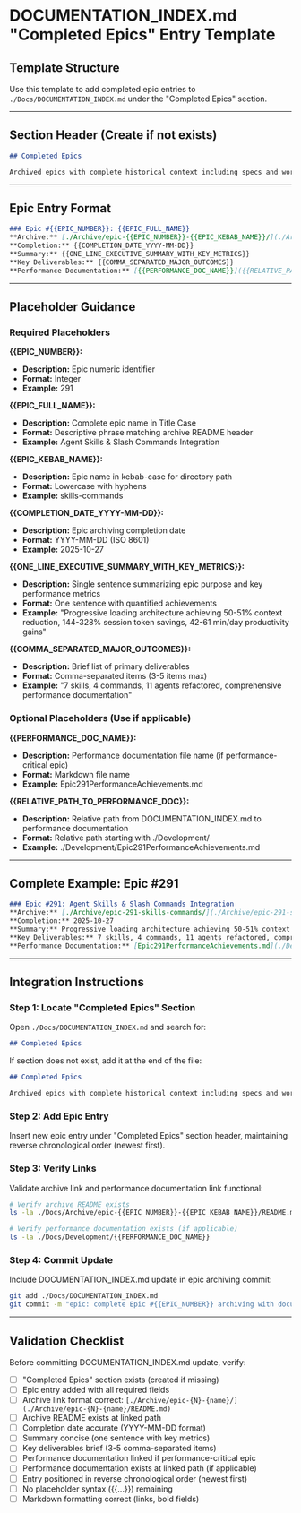 # DOCUMENTATION_INDEX.md "Completed Epics" Entry Template

## Template Structure

Use this template to add completed epic entries to `./Docs/DOCUMENTATION_INDEX.md` under the "Completed Epics" section.

---

## Section Header (Create if not exists)

```markdown
## Completed Epics

Archived epics with complete historical context including specs and working directory artifacts.
```

---

## Epic Entry Format

```markdown
### Epic #{{EPIC_NUMBER}}: {{EPIC_FULL_NAME}}
**Archive:** [./Archive/epic-{{EPIC_NUMBER}}-{{EPIC_KEBAB_NAME}}/](./Archive/epic-{{EPIC_NUMBER}}-{{EPIC_KEBAB_NAME}}/README.md)
**Completion:** {{COMPLETION_DATE_YYYY-MM-DD}}
**Summary:** {{ONE_LINE_EXECUTIVE_SUMMARY_WITH_KEY_METRICS}}
**Key Deliverables:** {{COMMA_SEPARATED_MAJOR_OUTCOMES}}
**Performance Documentation:** [{{PERFORMANCE_DOC_NAME}}]({{RELATIVE_PATH_TO_PERFORMANCE_DOC}})
```

---

## Placeholder Guidance

### Required Placeholders

**{{EPIC_NUMBER}}:**
- **Description:** Epic numeric identifier
- **Format:** Integer
- **Example:** 291

**{{EPIC_FULL_NAME}}:**
- **Description:** Complete epic name in Title Case
- **Format:** Descriptive phrase matching archive README header
- **Example:** Agent Skills & Slash Commands Integration

**{{EPIC_KEBAB_NAME}}:**
- **Description:** Epic name in kebab-case for directory path
- **Format:** Lowercase with hyphens
- **Example:** skills-commands

**{{COMPLETION_DATE_YYYY-MM-DD}}:**
- **Description:** Epic archiving completion date
- **Format:** YYYY-MM-DD (ISO 8601)
- **Example:** 2025-10-27

**{{ONE_LINE_EXECUTIVE_SUMMARY_WITH_KEY_METRICS}}:**
- **Description:** Single sentence summarizing epic purpose and key performance metrics
- **Format:** One sentence with quantified achievements
- **Example:** "Progressive loading architecture achieving 50-51% context reduction, 144-328% session token savings, 42-61 min/day productivity gains"

**{{COMMA_SEPARATED_MAJOR_OUTCOMES}}:**
- **Description:** Brief list of primary deliverables
- **Format:** Comma-separated items (3-5 items max)
- **Example:** "7 skills, 4 commands, 11 agents refactored, comprehensive performance documentation"

### Optional Placeholders (Use if applicable)

**{{PERFORMANCE_DOC_NAME}}:**
- **Description:** Performance documentation file name (if performance-critical epic)
- **Format:** Markdown file name
- **Example:** Epic291PerformanceAchievements.md

**{{RELATIVE_PATH_TO_PERFORMANCE_DOC}}:**
- **Description:** Relative path from DOCUMENTATION_INDEX.md to performance documentation
- **Format:** Relative path starting with ./Development/
- **Example:** ./Development/Epic291PerformanceAchievements.md

---

## Complete Example: Epic #291

```markdown
### Epic #291: Agent Skills & Slash Commands Integration
**Archive:** [./Archive/epic-291-skills-commands/](./Archive/epic-291-skills-commands/README.md)
**Completion:** 2025-10-27
**Summary:** Progressive loading architecture achieving 50-51% context reduction, 144-328% session token savings, 42-61 min/day productivity gains
**Key Deliverables:** 7 skills, 4 commands, 11 agents refactored, comprehensive performance documentation
**Performance Documentation:** [Epic291PerformanceAchievements.md](./Development/Epic291PerformanceAchievements.md)
```

---

## Integration Instructions

### Step 1: Locate "Completed Epics" Section

Open `./Docs/DOCUMENTATION_INDEX.md` and search for:
```markdown
## Completed Epics
```

If section does not exist, add it at the end of the file:
```markdown
## Completed Epics

Archived epics with complete historical context including specs and working directory artifacts.
```

### Step 2: Add Epic Entry

Insert new epic entry under "Completed Epics" section header, maintaining reverse chronological order (newest first).

### Step 3: Verify Links

Validate archive link and performance documentation link functional:
```bash
# Verify archive README exists
ls -la ./Docs/Archive/epic-{{EPIC_NUMBER}}-{{EPIC_KEBAB_NAME}}/README.md

# Verify performance documentation exists (if applicable)
ls -la ./Docs/Development/{{PERFORMANCE_DOC_NAME}}
```

### Step 4: Commit Update

Include DOCUMENTATION_INDEX.md update in epic archiving commit:
```bash
git add ./Docs/DOCUMENTATION_INDEX.md
git commit -m "epic: complete Epic #{{EPIC_NUMBER}} archiving with documentation index update (#{{EPIC_NUMBER}})"
```

---

## Validation Checklist

Before committing DOCUMENTATION_INDEX.md update, verify:

- [ ] "Completed Epics" section exists (created if missing)
- [ ] Epic entry added with all required fields
- [ ] Archive link format correct: `[./Archive/epic-{N}-{name}/](./Archive/epic-{N}-{name}/README.md)`
- [ ] Archive README exists at linked path
- [ ] Completion date accurate (YYYY-MM-DD format)
- [ ] Summary concise (one sentence with key metrics)
- [ ] Key deliverables brief (3-5 comma-separated items)
- [ ] Performance documentation linked if performance-critical epic
- [ ] Performance documentation exists at linked path (if applicable)
- [ ] Entry positioned in reverse chronological order (newest first)
- [ ] No placeholder syntax ({{...}}) remaining
- [ ] Markdown formatting correct (links, bold fields)

